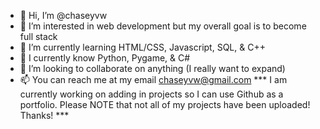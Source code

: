 - 👋 Hi, I’m @chaseyvw
- 👀 I’m interested in web development but my overall goal is to become full stack
- 🌱 I’m currently learning HTML/CSS, Javascript, SQL, & C++
- 🧠 I currently know Python, Pygame, & C#
- 💞️ I’m looking to collaborate on anything (I really want to expand)
- 📫 You can reach me at my email chaseyvw@gmail.com
*** I am currently working on adding in projects so I can use Github as a portfolio. Please NOTE that not all of my projects have been uploaded! Thanks! ***

<!---
chaseyvw/chaseyvw is a ✨ special ✨ repository because its `README.md` (this file) appears on your GitHub profile.
You can click the Preview link to take a look at your changes.
--->
